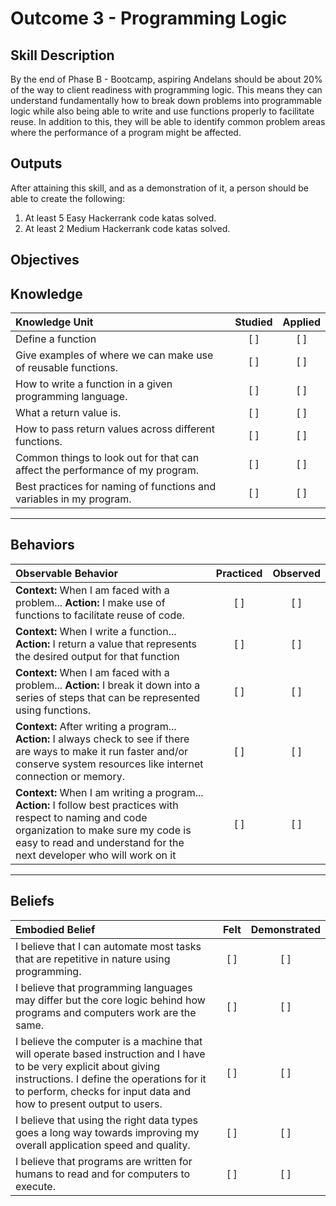 # Outcome 3 - Programming Logic

**Skill Description**
----------
By the end of Phase B - Bootcamp, aspiring Andelans should be about 20% of the way to client readiness with programming logic. This means they can understand fundamentally how to break down problems into programmable logic while also being able to write and use functions properly to facilitate reuse. In addition to this, they will be able to identify common problem areas where the performance of a program might be affected.


**Outputs**
----------
After attaining this skill, and as a demonstration of it, a person should be able to create the following:

1. At least 5 Easy Hackerrank code katas solved.
2. At least 2 Medium Hackerrank code katas solved.


**Objectives**
----------

## **Knowledge**


| Knowledge Unit   |      Studied      | Applied |
|:-------------|:------------------:|:--------:|
| Define a function | [ ] | [ ]  |
| Give examples of where we can make use of reusable functions. |   [ ]   |   [ ] |
| How to write a function in a given programming language. | [ ] |    [ ] |
| What a return value is. | [ ] |    [ ] |
| How to pass return values across different functions. | [ ] |    [ ] |
| Common things to look out for that can affect the performance of my program. | [ ] |    [ ] |
| Best practices for naming of functions and variables in my program. | [ ] |    [ ] |


----------


## **Behaviors**


| Observable Behavior   |      Practiced      | Observed |
|:-------------|:------------------:|:--------:|
| **Context:** When I am faced with a problem... **Action:** I make use of functions to facilitate reuse of code. | [ ] | [ ]  |
| **Context:** When I write a function... **Action:** I return a value that represents the desired output for that function | [ ] |    [ ] |
| **Context:** When I am faced with a problem... **Action:** I break it down into a series of steps that can be represented using functions. |   [ ]   |   [ ] |
| **Context:** After writing a program... **Action:** I always check to see if there are ways to make it run faster and/or conserve system resources like internet connection or memory. | [ ] |    [ ] |
| **Context:** When I am writing a program... **Action:** I follow best practices with respect to naming and code organization to make sure my code is easy to read and understand for the next developer who will work on it | [ ] |    [ ] |

----------


## **Beliefs**


| Embodied Belief   |      Felt      | Demonstrated |
|:-------------|:------------------:|:--------:|
| I believe that I can automate most tasks that are repetitive in nature using programming. | [ ] | [ ]  |
| I believe that programming languages may differ but the core logic behind how programs and computers work are the same. |   [ ]   |   [ ] |
| I believe the computer is a machine that will operate based instruction and I have to be very explicit about giving instructions. I define the operations for it to perform, checks for input data and how to present output to users. |   [ ]   |   [ ] |
| I believe that using the right data types goes a long way towards improving my overall application speed and quality. |   [ ]   |   [ ] |
| I believe that programs are written for humans to read and for computers to execute. |   [ ]   |   [ ] |
